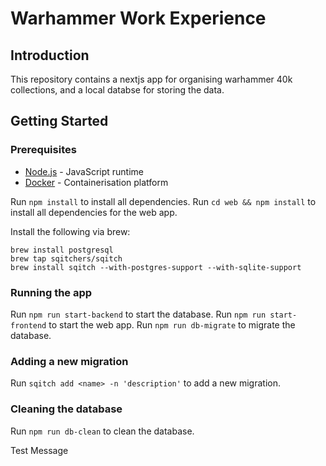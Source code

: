 # Warhammer Work Experience

## Introduction

This repository contains a nextjs app for organising warhammer 40k collections, and a local databse for storing the data.

## Getting Started

### Prerequisites

- [Node.js](https://nodejs.org/en/) - JavaScript runtime
- [Docker](https://www.docker.com/) - Containerisation platform

Run `npm install` to install all dependencies.
Run `cd web && npm install` to install all dependencies for the web app.

Install the following via brew:

```
brew install postgresql
brew tap sqitchers/sqitch
brew install sqitch --with-postgres-support --with-sqlite-support
```

### Running the app

Run `npm run start-backend` to start the database.
Run `npm run start-frontend` to start the web app.
Run `npm run db-migrate` to migrate the database.

### Adding a new migration

Run `sqitch add <name> -n 'description'` to add a new migration.

### Cleaning the database

Run `npm run db-clean` to clean the database.

Test Message

